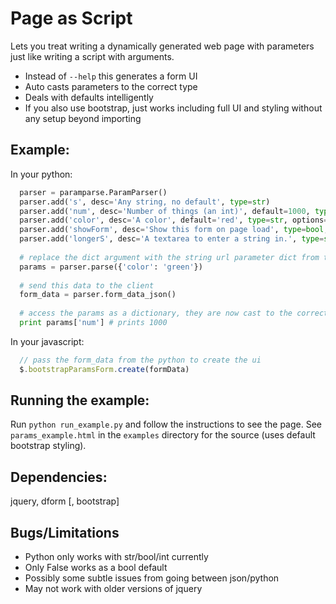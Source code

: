 Page as Script
==================================================
Lets you treat writing a dynamically generated web page with parameters just like writing a script with arguments. 

- Instead of `--help` this generates a form UI
- Auto casts parameters to the correct type
- Deals with defaults intelligently
- If you also use bootstrap, just works including full UI and styling without any setup beyond importing

Example:
-----------
In your python:
  
```python
  parser = paramparse.ParamParser()
  parser.add('s', desc='Any string, no default', type=str)
  parser.add('num', desc='Number of things (an int)', default=1000, type=int)
  parser.add('color', desc='A color', default='red', type=str, options=['red', 'blue', 'green'])
  parser.add('showForm', desc='Show this form on page load', type=bool, default=False)
  parser.add('longerS', desc='A textarea to enter a string in.', type=str, longer=True)
  
  # replace the dict argument with the string url parameter dict from the request
  params = parser.parse({'color': 'green'}) 
  
  # send this data to the client
  form_data = parser.form_data_json() 
  
  # access the params as a dictionary, they are now cast to the correct types, with the given defaults
  print params['num'] # prints 1000
```
In your javascript:
  
```javascript
  // pass the form_data from the python to create the ui
  $.bootstrapParamsForm.create(formData) 
```

Running the example:
-----------
  Run `python run_example.py` and follow the instructions to see the page.
  See `params_example.html` in the `examples` directory for the source (uses default bootstrap styling). 

Dependencies:
-----------
  jquery, dform [, bootstrap]

Bugs/Limitations
-----------
- Python only works with str/bool/int currently
- Only False works as a bool default
- Possibly some subtle issues from going between json/python
- May not work with older versions of jquery
